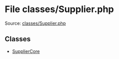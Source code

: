 File classes/Supplier.php
=========

Source: [classes/Supplier.php](https://github.com/PrestaShop/PrestaShop/blob/1.6.0.14/classes/Supplier.php)


Classes
-------

* [SupplierCore](class.SupplierCore.md)

